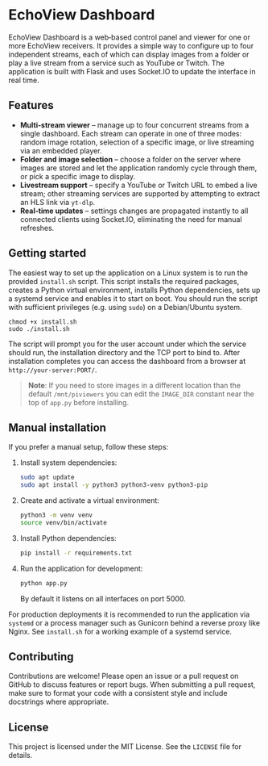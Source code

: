 # EchoView Dashboard

EchoView Dashboard is a web‑based control panel and viewer for one or more
EchoView receivers. It provides a simple way to configure up to four
independent streams, each of which can display images from a folder or
play a live stream from a service such as YouTube or Twitch. The
application is built with Flask and uses Socket.IO to update the
interface in real time.

## Features

* **Multi‑stream viewer** – manage up to four concurrent streams from a
  single dashboard. Each stream can operate in one of three modes:
  random image rotation, selection of a specific image, or live
  streaming via an embedded player.
* **Folder and image selection** – choose a folder on the server where
  images are stored and let the application randomly cycle through
  them, or pick a specific image to display.
* **Livestream support** – specify a YouTube or Twitch URL to
  embed a live stream; other streaming services are supported by
  attempting to extract an HLS link via `yt‑dlp`.
* **Real‑time updates** – settings changes are propagated instantly to
  all connected clients using Socket.IO, eliminating the need for
  manual refreshes.

## Getting started

The easiest way to set up the application on a Linux system is to run
the provided `install.sh` script. This script installs the required
packages, creates a Python virtual environment, installs Python
dependencies, sets up a systemd service and enables it to start on
boot. You should run the script with sufficient privileges (e.g. using
`sudo`) on a Debian/Ubuntu system.

```
chmod +x install.sh
sudo ./install.sh
```

The script will prompt you for the user account under which the service
should run, the installation directory and the TCP port to bind to.
After installation completes you can access the dashboard from a
browser at `http://your‑server:PORT/`.

> **Note**: If you need to store images in a different location
> than the default `/mnt/piviewers` you can edit the `IMAGE_DIR`
> constant near the top of `app.py` before installing.

## Manual installation

If you prefer a manual setup, follow these steps:

1. Install system dependencies:
   ```bash
   sudo apt update
   sudo apt install -y python3 python3-venv python3-pip
   ```
2. Create and activate a virtual environment:
   ```bash
   python3 -m venv venv
   source venv/bin/activate
   ```
3. Install Python dependencies:
   ```bash
   pip install -r requirements.txt
   ```
4. Run the application for development:
   ```bash
   python app.py
   ```
   By default it listens on all interfaces on port 5000.

For production deployments it is recommended to run the application via
`systemd` or a process manager such as Gunicorn behind a reverse
proxy like Nginx. See `install.sh` for a working example of a systemd
service.

## Contributing

Contributions are welcome! Please open an issue or a pull request on
GitHub to discuss features or report bugs. When submitting a pull
request, make sure to format your code with a consistent style and
include docstrings where appropriate.

## License

This project is licensed under the MIT License. See the `LICENSE` file
for details.